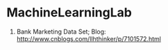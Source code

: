 # MachineLearningLab
1. Bank Marketing Data Set; Blog: http://www.cnblogs.com/llhthinker/p/7101572.html
